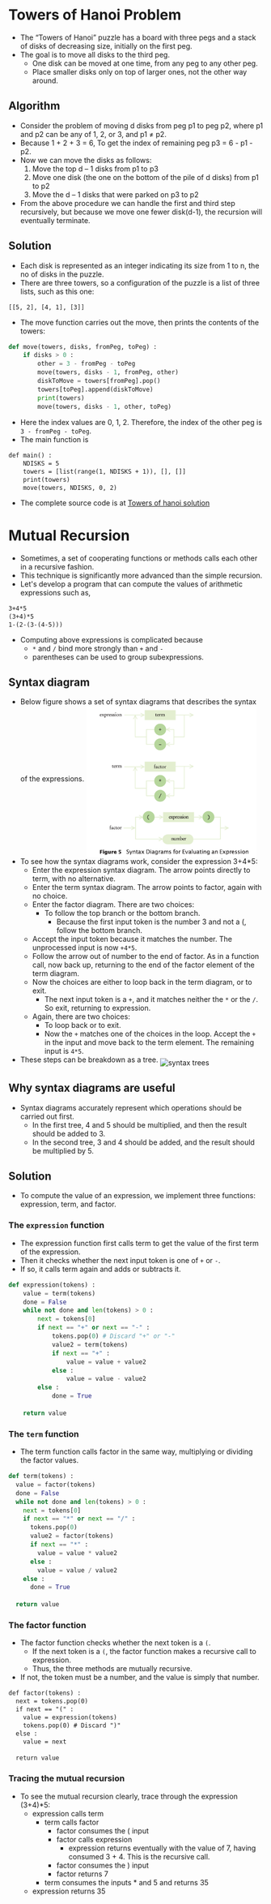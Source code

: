 # Towers of Hanoi Problem

- The “Towers of Hanoi” puzzle has a board with three pegs and a stack of disks of decreasing
  size, initially on the first peg.
- The goal is to move all disks to the third peg.
  - One disk can be moved at one time, from any peg to any other peg. 
  - Place smaller disks only on top of larger ones, not the other way around.
    
## Algorithm

- Consider the problem of moving d disks from peg p1 to peg p2, where p1 and p2 
  can be any of 1, 2, or 3, and p1 ≠ p2.
- Because 1 + 2 + 3 = 6, To get the index of remaining peg p3 = 6 - p1 - p2.
- Now we can move the disks as follows:
  1. Move the top d – 1 disks from p1 to p3
  1. Move one disk (the one on the bottom of the pile of d disks) from p1 to p2
  1. Move the d – 1 disks that were parked on p3 to p2
- From the above procedure we can handle the first and third step recursively, but because 
  we move one fewer disk(d-1), the recursion will eventually terminate.
  
## Solution

- Each disk is represented as an integer indicating its size from 1 to n, the no of disks
  in the puzzle.
- There are three towers, so a configuration of the puzzle is a list of three lists, such 
  as this one:  
```
[[5, 2], [4, 1], [3]]
```  
- The move function carries out the move, then prints the contents of the towers:
```python
def move(towers, disks, fromPeg, toPeg) : 
    if disks > 0 :
        other = 3 - fromPeg - toPeg 
        move(towers, disks - 1, fromPeg, other) 
        diskToMove = towers[fromPeg].pop() 
        towers[toPeg].append(diskToMove) 
        print(towers)
        move(towers, disks - 1, other, toPeg)
```
- Here the index values are 0, 1, 2. Therefore, the index of the other peg is 
  `3 - fromPeg - toPeg`.
- The main function is
```
def main() : 
    NDISKS = 5
    towers = [list(range(1, NDISKS + 1)), [], []] 
    print(towers)
    move(towers, NDISKS, 0, 2)
```
- The complete source code is at [Towers of hanoi solution](./src/chapter11/towersofhanoi.py)  

# Mutual Recursion

- Sometimes, a set of cooperating functions or methods calls each other in a recursive fashion. 
- This technique is significantly more advanced than the simple recursion.
- Let's develop a program that can compute the values of arithmetic expressions such as,
```
3+4*5
(3+4)*5 
1-(2-(3-(4-5)))
```
- Computing above expressions is complicated because 
  - `*` and `/` bind more strongly than `+` and `-`
  - parentheses can be used to group subexpressions.
  
## Syntax diagram

- Below figure shows a set of syntax diagrams that describes the syntax of the expressions.
  <img src="images/syntax_diagrams.png" alt="syntax diagrams" align="middle" width="70%">
- To see how the syntax diagrams work, consider the expression 3+4*5:
  - Enter the expression syntax diagram. The arrow points directly to term, with no alternative.
  - Enter the term syntax diagram. The arrow points to factor, again with no choice.
  - Enter the factor diagram. There are two choices: 
    - To follow the top branch or the bottom branch. 
      - Because the first input token is the number 3 and not a (, follow the bottom branch.
  - Accept the input token because it matches the number. The unprocessed input is now `+4*5`.
  - Follow the arrow out of number to the end of factor. As in a function call, 
    now back up, returning to the end of the factor element of the term diagram.
  - Now the choices are either to loop back in the term diagram, or to exit. 
    - The next input token is a `+`, and it matches neither the `*` or the `/`. So exit, 
      returning to expression.
  - Again, there are two choices: 
    - To loop back or to exit. 
    - Now the `+` matches one of the choices in the loop. Accept the `+` in the input 
      and move back to the term element. The remaining input is `4*5`.
- These steps can be breakdown as a tree.
  <img src="images/syntax_tree.png" alt="syntax trees" align="middle" width="70%">

## Why syntax diagrams are useful

- Syntax diagrams accurately represent which operations should be carried out first. 
  - In the first tree, 4 and 5 should be multiplied, and then the result should be added to 3.
  - In the second tree, 3 and 4 should be added, and the result should be multiplied by 5.

## Solution

- To compute the value of an expression, we implement three functions: expression, term,
  and factor.

### The `expression` function

- The expression function first calls term to get the value of the first term of the 
  expression.
- Then it checks whether the next input token is one of `+` or `-`.
- If so, it calls term again and adds or subtracts it.
```python
def expression(tokens) :
    value = term(tokens)
    done = False
    while not done and len(tokens) > 0 :
        next = tokens[0]
        if next == "+" or next == "-" :
            tokens.pop(0) # Discard "+" or "-" 
            value2 = term(tokens)
            if next == "+" :
                value = value + value2
            else :
                value = value - value2
        else :
            done = True
        
    return value
```

### The `term` function

- The term function calls factor in the same way, multiplying or dividing the factor values.
```python
def term(tokens) :
  value = factor(tokens)
  done = False
  while not done and len(tokens) > 0 :
    next = tokens[0]
    if next == "*" or next == "/" : 
      tokens.pop(0)
      value2 = factor(tokens)
      if next == "*" :
        value = value * value2 
      else :
        value = value / value2 
    else :
      done = True
    
  return value    
```

### The factor function
- The factor function checks whether the next token is a `(`.
  - If the next token is a `(`, the factor function makes a recursive call to expression.
  - Thus, the three methods are mutually recursive.
- If not, the token must be a number, and the value is simply that number.
```
def factor(tokens) : 
  next = tokens.pop(0) 
  if next == "(" :
    value = expression(tokens)
    tokens.pop(0) # Discard ")" 
  else :
    value = next 
  
  return value
```

### Tracing the mutual recursion

- To see the mutual recursion clearly, trace through the expression (3+4)*5:
  - expression calls term 
    - term calls factor
      - factor consumes the ( input
      - factor calls expression
        - expression returns eventually with the value of 7, having consumed 3 + 4. 
          This is the recursive call.
      - factor consumes the ) input
      - factor returns 7
    - term consumes the inputs * and 5 and returns 35
  - expression returns 35